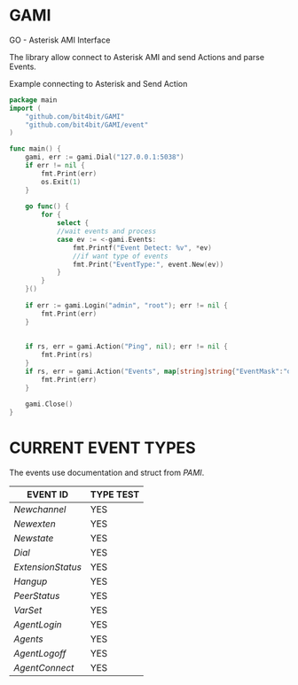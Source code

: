 GAMI
====

GO - Asterisk AMI Interface

The library allow connect to Asterisk AMI and send Actions and
parse Events.

Example connecting to Asterisk and Send Action

```go
package main
import (
	"github.com/bit4bit/GAMI"
	"github.com/bit4bit/GAMI/event"
)

func main() {
	gami, err := gami.Dial("127.0.0.1:5038")
	if err != nil {
		fmt.Print(err)
		os.Exit(1)
	}
	
	go func() {
		for {
			select {
			//wait events and process
			case ev := <-gami.Events:
				fmt.Printf("Event Detect: %v", *ev)
				//if want type of events
				fmt.Print("EventType:", event.New(ev))
			}
		}
	}()
	
	if err := gami.Login("admin", "root"); err != nil {
		fmt.Print(err)
	}
	
	
	if rs, err = gami.Action("Ping", nil); err != nil {
		fmt.Print(rs)
	}
	if rs, err = gami.Action("Events", map[string]string{"EventMask":"on"}); err != nil {
		fmt.Print(err)
	}
	
	gami.Close()
}
```



CURRENT EVENT TYPES
====

The events use documentation and struct from *PAMI*.

EVENT ID          | TYPE TEST  
----------------  | ---------- 
*Newchannel*      | YES
*Newexten*        | YES
*Newstate*        | YES 
*Dial*            | YES 
*ExtensionStatus* | YES 
*Hangup*          | YES 
*PeerStatus*      | YES
*VarSet*          | YES 
*AgentLogin*      | YES
*Agents*          | YES
*AgentLogoff*     | YES
*AgentConnect*    | YES
